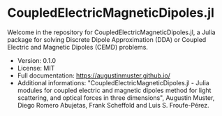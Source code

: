 # CoupledElectricMagneticDipoles.jl
Welcome in the repository for CoupledElectricMagneticDipoles.jl, a Julia package for solving Discrete Dipole Approximation (DDA) or Coupled Electric and Magnetic Dipoles (CEMD) problems.
- Version: 0.1.0
- License: MIT
- Full documentation: https://augustinmuster.github.io/
- Additional informations: "CoupledElectricMagneticDipoles.jl - Julia modules for coupled electric
and magnetic dipoles method for light scattering, and optical forces
in three dimensions", Augustin Muster, Diego Romero Abujetas, Frank Scheffold and Luis S. Froufe-Pérez.
